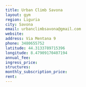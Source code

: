 ```yaml
---
title: Urban Climb Savona
layout: gym
region: Liguria
city: Savona
email: urbanclimbsavona@gmail.com
website: 
address: Via Mentana 9
phone: 3480655752
latitude: 44.3133789715396
longitude: 8.47909170407194
annual_fee: 
ingress_price: 
structures: 
monthly_subscription_price: 
rent: 
---
```



